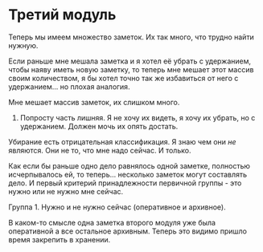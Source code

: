 # Третий модуль

Теперь мы имеем множество заметок. Их так много, что трудно найти нужную.

Если раньше мне мешала заметка и я хотел её убрать с удержанием, чтобы наяву иметь новую заметку, то теперь мне мешает этот массив своим количеством, я бы хотел точно так же избавиться от него с удержанием... но плохая аналогия.

Мне мешает массив заметок, их слишком много.

1. Попросту часть лишняя. Я не хочу их видеть, я хочу их убрать, но с удержанием. Должен мочь их опять достать.

Убирание есть отрицательная классификация. Я знаю чем они _не_ являются. Они не то, что мне надо сейчас. И только.

Как если бы раньше одно дело равнялось одной заметке, полностью исчерпывалось ей, то теперь... несколько заметок могут составлять дело. И первый критерий принадлежности первичной группы - это нужно или не нужно мне сейчас.

Группа 1. Нужно и не нужно сейчас (оперативное и архивное).

В каком-то смысле одна заметка второго модуля уже была оперативной а все остальное архивным. Теперь это видимо пришло время закрепить в хранении.
